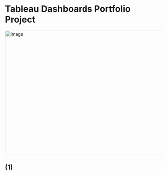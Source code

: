 # Tableau Dashboards Portfolio Project

<img width="800" height="400" alt="image" src="https://github.com/user-attachments/assets/8fdbcba2-5713-4fc2-b4a2-f9b49513c6e7" />


## (1)
